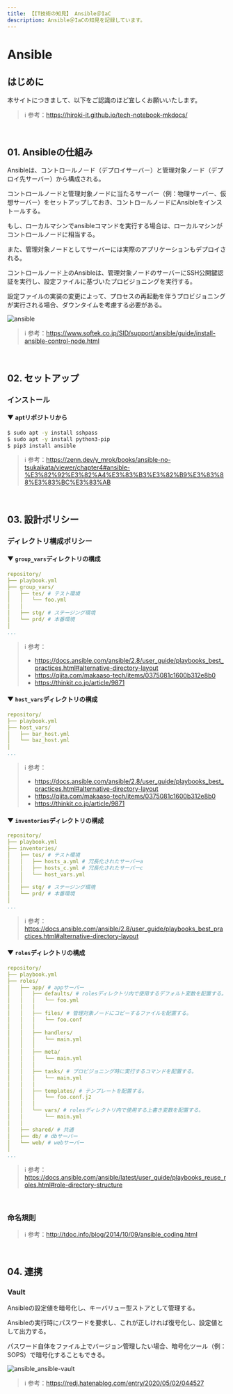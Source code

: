 ```yaml
---
title: 【IT技術の知見】 Ansible＠IaC
description: Ansible＠IaCの知見を記録しています。
---
```


# Ansible

## はじめに

本サイトにつきまして、以下をご認識のほど宜しくお願いいたします。



> ℹ️ 参考：https://hiroki-it.github.io/tech-notebook-mkdocs/

<br>

## 01. Ansibleの仕組み

Ansibleは、コントロールノード（デプロイサーバー）と管理対象ノード（デプロイ先サーバー）から構成される。

コントロールノードと管理対象ノードに当たるサーバー（例：物理サーバー、仮想サーバー）をセットアップしておき、コントロールノードにAnsibleをインストールする。

もし、ローカルマシンでansibleコマンドを実行する場合は、ローカルマシンがコントロールノードに相当する。

また、管理対象ノードとしてサーバーには実際のアプリケーションもデプロイされる。

コントロールノード上のAnsibleは、管理対象ノードのサーバーにSSH公開鍵認証を実行し、設定ファイルに基づいたプロビジョニングを実行する。

設定ファイルの実装の変更によって、プロセスの再起動を伴うプロビジョニングが実行される場合、ダウンタイムを考慮する必要がある。

![ansible](https://raw.githubusercontent.com/hiroki-it/tech-notebook/master/images/ansible.png)


> ℹ️ 参考：https://www.softek.co.jp/SID/support/ansible/guide/install-ansible-control-node.html


<br>

## 02. セットアップ

### インストール

#### ▼ aptリポジトリから


```bash
$ sudo apt -y install sshpass
$ sudo apt -y install python3-pip
$ pip3 install ansible
```

> ℹ️ 参考：https://zenn.dev/y_mrok/books/ansible-no-tsukaikata/viewer/chapter4#ansible-%E3%82%92%E3%82%A4%E3%83%B3%E3%82%B9%E3%83%88%E3%83%BC%E3%83%AB

<br>

## 03. 設計ポリシー

### ディレクトリ構成ポリシー

#### ▼ ```group_vars```ディレクトリの構成

```yaml
repository/
├── playbook.yml
├── group_vars/
│   ├── tes/ # テスト環境
│   │   └── foo.yml
│   │
│   ├── stg/ # ステージング環境
│   └── prd/ # 本番環境
│
...
```

> ℹ️ 参考：
>
> - https://docs.ansible.com/ansible/2.8/user_guide/playbooks_best_practices.html#alternative-directory-layout
> - https://qiita.com/makaaso-tech/items/0375081c1600b312e8b0
> - https://thinkit.co.jp/article/9871

#### ▼ ```host_vars```ディレクトリの構成

```yaml
repository/
├── playbook.yml
├── host_vars/
│   ├── bar_host.yml
│   └── baz_host.yml
│   
...
```


> ℹ️ 参考：
>
> - https://docs.ansible.com/ansible/2.8/user_guide/playbooks_best_practices.html#alternative-directory-layout
> - https://qiita.com/makaaso-tech/items/0375081c1600b312e8b0
> - https://thinkit.co.jp/article/9871

#### ▼ ```inventories```ディレクトリの構成


```yaml
repository/
├── playbook.yml
├── inventories/
│   ├── tes/ # テスト環境
│   │   ├── hosts_a.yml # 冗長化されたサーバーa
│   │   ├── hosts_c.yml # 冗長化されたサーバーc
│   │   └── host_vars.yml
│   │
│   ├── stg/ # ステージング環境
│   └── prd/ # 本番環境
│ 
...
```

> ℹ️ 参考：https://docs.ansible.com/ansible/2.8/user_guide/playbooks_best_practices.html#alternative-directory-layout


#### ▼ ```roles```ディレクトリの構成


```yaml
repository/
├── playbook.yml
├── roles/
│   ├── app/ # appサーバー
│   │   ├── defaults/ # rolesディレクトリ内で使用するデフォルト変数を配置する。
│   │   │   └── foo.yml
│   │   │  
│   │   ├── files/ # 管理対象ノードにコピーするファイルを配置する。
│   │   │   └── foo.conf
│   │   │
│   │   ├── handlers/
│   │   │   └── main.yml
│   │   │
│   │   ├── meta/
│   │   │   └── main.yml
│   │   │  
│   │   ├── tasks/ # プロビジョニング時に実行するコマンドを配置する。
│   │   │   └── main.yml
│   │   │
│   │   ├── templates/ # テンプレートを配置する。
│   │   │   └── foo.conf.j2
│   │   │
│   │   └── vars/ # rolesディレクトリ内で使用する上書き変数を配置する。
│   │       └── main.yml
│   │
│   ├── shared/ # 共通
│   ├── db/ # dbサーバー
│   └── web/ # webサーバー
│
...
```

> ℹ️ 参考：https://docs.ansible.com/ansible/latest/user_guide/playbooks_reuse_roles.html#role-directory-structure

<br>

### 命名規則

> ℹ️ 参考：http://tdoc.info/blog/2014/10/09/ansible_coding.html

<br>

## 04. 連携

### Vault

Ansibleの設定値を暗号化し、キーバリュー型ストアとして管理する。

Ansibleの実行時にパスワードを要求し、これが正しければ復号化し、設定値として出力する。

パスワード自体をファイル上でバージョン管理したい場合、暗号化ツール（例：SOPS）で暗号化することもできる。

![ansible_ansible-vault](https://raw.githubusercontent.com/hiroki-it/tech-notebook/master/images/ansible_ansible-vault.png)


> ℹ️ 参考：https://redj.hatenablog.com/entry/2020/05/02/044527


<br>
